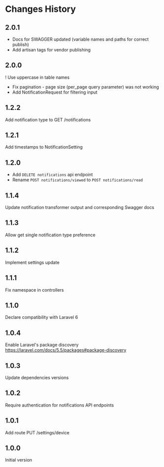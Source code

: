 # Changes History
2.0.1
-----
- Docs for SWAGGER updated (variable names and paths for correct publish)
- Add artisan tags for vendor publishing

2.0.0
-----
! Use uppercase in table names
- Fix pagination - page size (per_page query parameter) was not working
- Add NotificationRequest for filtering input

1.2.2
-----
Add notification type to GET /notifications

1.2.1
-----
Add timestamps to NotificationSetting

1.2.0
-----
- Add `DELETE notifications` api endpoint
- Rename `POST notifications/viewed` to `POST notifications/read`

1.1.4
-----
Update notification transformer output and corresponding Swagger docs

1.1.3
-----
Allow get single notification type preference

1.1.2
-----
Implement settings update

1.1.1
-----
Fix namespace in controllers

1.1.0
-----
Declare compatibility with Laravel 6

1.0.4
-----
Enable Laravel's package discovery https://laravel.com/docs/5.5/packages#package-discovery

1.0.3
-----
Update dependencies versions

1.0.2
-----
Require authentication for notifications API endpoints

1.0.1
-----
Add route PUT /settings/device

1.0.0
-----
Initial version
